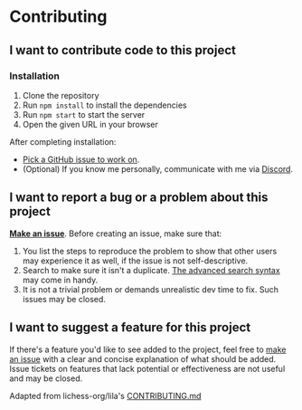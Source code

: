 # Contributing

## I want to contribute code to this project

### Installation

1. Clone the repository
2. Run `npm install` to install the dependencies
3. Run `npm start` to start the server
4. Open the given URL in your browser

After completing installation: 
- [Pick a GitHub issue to work on](https://github.com/TheVanadium/pokemon-to-scale/issues).
- (Optional) If you know me personally, communicate with me via [Discord](https://discord.com).

## I want to report a bug or a problem about this project

[**Make an issue**](https://github.com/TheVanadium/pokemon-to-scale/issues/new). Before creating an issue, make sure that:

1. You list the steps to reproduce the problem to show that other users may experience it as well, if the issue is not self-descriptive.
2. Search to make sure it isn't a duplicate. [The advanced search syntax](https://help.github.com/articles/searching-issues/) may come in handy.
3. It is not a trivial problem or demands unrealistic dev time to fix. Such issues may be closed.

## I want to suggest a feature for this project

If there's a feature you'd like to see added to the project, feel free to [make an issue](https://github.com/TheVanadium/pokemon-to-scale/issues/new) with a clear and concise explanation of what should be added. Issue tickets on features that lack potential or effectiveness are not useful and may be closed.

Adapted from lichess-org/lila's [CONTRIBUTING.md](https://github.com/lichess-org/lila/blob/master/CONTRIBUTING.md)